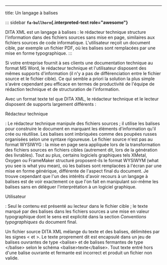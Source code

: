 ---
title: Un langage à balises

::: sidebar
**`fa-bullhorn`{.interpreted-text role="awesome"}**

DITA XML est un langage à balises : le rédacteur technique structure
l\'information dans des fichiers sources sans mise en page, similaires
aux fichiers sources de code informatique. L\'utilisateur reçoit un
document cible, par exemple un fichier PDF, où les balises sont
remplacées par une mise en forme typographique.
:::

Si votre entreprise fournit à ses clients une documentation technique au
format MS Word, le rédacteur technique et l\'utilisateur disposent des
mêmes supports d\'information (il n\'y a pas de différenciation entre le
fichier source et le fichier cible). Ce qui semble a priori la solution
la plus simple s\'avère cependant peu efficace en termes de productivité
de l\'équipe de rédaction technique et de structuration de
l\'information.

Avec un format texte tel que DITA XML, le rédacteur technique et le
lecteur disposent de supports largement différents :

Rédacteur technique

:   Le rédacteur technique manipule des fichiers sources ; il utilise
    les balises pour construire le document en marquant les éléments
    d\'information qu\'il crée ou réutilise. Les balises sont imbriquées
    comme des poupées russes organisées selon une syntaxe rigoureuse. Le
    fichier source n\'est pas au format WYSIWYG : la mise en page sera
    appliquée lors de la transformation des fichiers sources en fichiers
    cibles (autrement dit, lors de la génération des livrables). Tout au
    plus, certains logiciels graphiques tels XMetal, Oxygen ou
    FrameMaker structuré proposent-ils le format WYSIWYM (what you see
    is what you mean), où les balises sont remplacées à l\'écran par une
    mise en forme générique, différente de l\'aspect final du document.
    Je trouve cependant que l\'un des intérêts d\'avoir recours à un
    langage à balises est de voir exactement ce que l\'on fait en
    manipulant soi-même les balises sans en déléguer l\'interprétation à
    un logiciel graphique.

Utilisateur

:   Seul le contenu est présenté au lecteur dans le fichier cible ; le
    texte marqué par des balises dans les fichiers sources a une mise en
    valeur typographique dont le sens est explicité dans la section
    *Conventions typographiques* du document final.

Un fichier source DITA XML mélange du texte et des balises, délimitées
par les signes \< et \>. Le texte proprement dit est encapsulé dans un
jeu de balises ouvrantes de type \<balise\> et de balises fermantes de
type \</balise\> selon le schéma \<balise\>texte\</balise\>. Tout texte
entré hors d\'une balise ouvrante et fermante est incorrect et produit
un fichier non valide.

